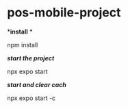 # pos-mobile-project

***install** *

npm install


***start the project***

npx expo start

***start and clear cach***

npx expo start -c
